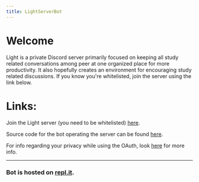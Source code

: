 ```yaml
---
title: LightServerBot
---
```


# Welcome
Light is a private Discord server primarily focused on keeping all study related conversations among peer at one organized place for more productivity. It also hopefully creates an environment for encouraging study related discussions. If you know you're whitelisted, join the server using the link below.

# Links:
Join the Light server (you need to be whitelisted) [here](https://lightserverbot.ultimatesppy765.repl.co/join).

Source code for the bot operating the server can be found [here](https://github.com/UltimateSppy765/LightServerBot/).

For info regarding your privacy while using the OAuth, look [here](https://ultimatesppy765.github.io/LightServerBot/privacy) for more info.

----
### Bot is hosted on [repl.it](https://replit.com/).
